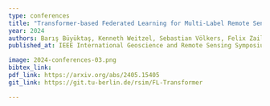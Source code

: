 ```yaml
---
type: conferences
title: "Transformer-based Federated Learning for Multi-Label Remote Sensing Image Classification"
year: 2024
authors: Barış Büyüktaş, Kenneth Weitzel, Sebastian Völkers, Felix Zailskas, Begüm Demir
published_at: IEEE International Geoscience and Remote Sensing Symposium, Athens, Greece, 2024

image: 2024-conferences-03.png
bibtex_link:
pdf_link: https://arxiv.org/abs/2405.15405
git_link: https://git.tu-berlin.de/rsim/FL-Transformer

---
```

